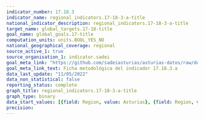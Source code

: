 ```yaml
---
indicator_number: 17.18.3
indicator_name: regional_indicators.17-18-3-a-title
national_indicator_description: regional_indicators.17-18-3-a-title
target_name: global_targets.17-18-title
goal_name: global_goals.17-title
computation_units: units.BOOL_YES_NO
national_geographical_coverage: regional
source_active_1: true
source_organisation_1: indicator.sadei
goal_meta_link: "https://github.com/sadeiasturias/asturias-datos/raw/develop/descargas/metodologia/17.18.3.a.pdf"
goal_meta_link_text: Ficha metodológica del indicador 17.18.3.a
data_last_update: "11/05/2022"
data_non_statistical: false
reporting_status: complete
graph_title: regional_indicators.17-18-3-a-title
graph_type: binary
data_start_values: [{field: Region, value: Asturias}, {field: Region, value: España}]
precision:  
---
```

